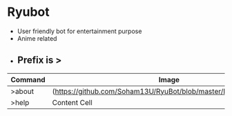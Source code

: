 # Ryubot

* User friendly bot for entertainment purpose
* Anime related
* ## Prefix is > ##

| Command  | Image |
| ------------- | ------------- |
| >about  | (https://github.com/Soham13U/RyuBot/blob/master/Images/about.JPG)  |
| >help  | Content Cell  |
